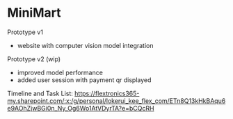 # MiniMart

Prototype v1
- website with computer vision model integration

Prototype v2 (wip)
- improved model performance
- added user session with payment qr displayed

Timeline and Task List: 
https://flextronics365-my.sharepoint.com/:x:/g/personal/lokerui_kee_flex_com/ETn8Q13kHkBAqu6e9AOhZjwBGi0n_Ny_Og6Wo1AtVDyrTA?e=bCQcRH
